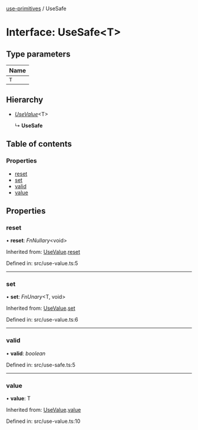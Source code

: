 [use-primitives](../README.md) / UseSafe

# Interface: UseSafe<T\>

## Type parameters

Name |
:------ |
`T` |

## Hierarchy

* [*UseValue*](usevalue.md)<T\>

  ↳ **UseSafe**

## Table of contents

### Properties

- [reset](usesafe.md#reset)
- [set](usesafe.md#set)
- [valid](usesafe.md#valid)
- [value](usesafe.md#value)

## Properties

### reset

• **reset**: *FnNullary*<void\>

Inherited from: [UseValue](usevalue.md).[reset](usevalue.md#reset)

Defined in: src/use-value.ts:5

___

### set

• **set**: *FnUnary*<T, void\>

Inherited from: [UseValue](usevalue.md).[set](usevalue.md#set)

Defined in: src/use-value.ts:6

___

### valid

• **valid**: *boolean*

Defined in: src/use-safe.ts:5

___

### value

• **value**: T

Inherited from: [UseValue](usevalue.md).[value](usevalue.md#value)

Defined in: src/use-value.ts:10
